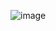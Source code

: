 ![image](https://user-images.githubusercontent.com/74044292/107905539-3a5cca00-6f92-11eb-9e97-f492e2e69461.png)
